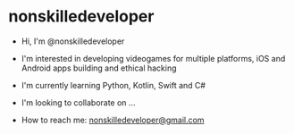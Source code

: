 # nonskilledeveloper

- Hi, I'm @nonskilledeveloper

- I'm interested in developing videogames for multiple platforms, iOS and Android apps building and ethical hacking

- I'm currently learning Python, Kotlin, Swift and C#

- I'm looking to collaborate on ...

- How to reach me: nonskilledeveloper@gmail.com

<!--- 
En contrucción...
---> 